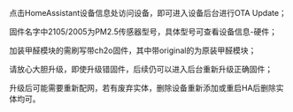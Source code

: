 点击HomeAssistant设备信息处访问设备，即可进入设备后台进行OTA Update；

固件名字中2105/2005为PM2.5传感器型号，具体型号可查看设备信息-硬件；

加装甲醛模块的需刷写带ch2o固件，其中带original的为原装甲醛模块；

请放心大胆升级，即使升级错固件，后续仍可以进入后台重新升级正确固件；

升级后可能需要重新配网，若有废弃实体，删除设备重新添加或重启HA后删除实体均可。
